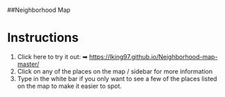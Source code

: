 ##Neighborhood Map
# Instructions

1. Click here to try it out: ➡  <https://lking97.github.io/Neighborhood-map-master/>
2. Click on any of the places on the map / sidebar for more information
3. Type in the white bar if you only want to see a few of the places listed on the map to make it easier to spot.
